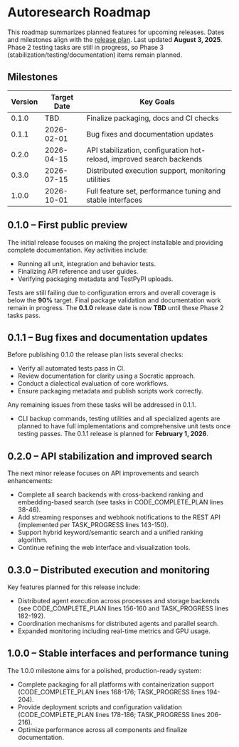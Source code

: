 # Autoresearch Roadmap

This roadmap summarizes planned features for upcoming releases. Dates and milestones align with the [release plan](docs/release_plan.md).
Last updated **August 3, 2025**.
Phase 2 testing tasks are still in progress, so Phase 3 (stabilization/testing/documentation) items remain planned.

## Milestones

| Version | Target Date | Key Goals |
| ------- | ----------- | --------- |
| 0.1.0 | TBD | Finalize packaging, docs and CI checks |
| 0.1.1 | 2026-02-01 | Bug fixes and documentation updates |
| 0.2.0 | 2026-04-15 | API stabilization, configuration hot-reload, improved search backends |
| 0.3.0 | 2026-07-15 | Distributed execution support, monitoring utilities |
| 1.0.0 | 2026-10-01 | Full feature set, performance tuning and stable interfaces |

## 0.1.0 – First public preview

The initial release focuses on making the project installable and providing
complete documentation. Key activities include:

- Running all unit, integration and behavior tests.
- Finalizing API reference and user guides.
- Verifying packaging metadata and TestPyPI uploads.

Tests are still failing due to configuration errors and overall coverage is below the **90%** target.
Final package validation and documentation work remain in progress. The
**0.1.0** release date is now **TBD** until these Phase 2 tasks pass.

## 0.1.1 – Bug fixes and documentation updates

Before publishing 0.1.0 the release plan lists several checks:
- Verify all automated tests pass in CI.
- Review documentation for clarity using a Socratic approach.
- Conduct a dialectical evaluation of core workflows.
- Ensure packaging metadata and publish scripts work correctly.

Any remaining issues from these tasks will be addressed in 0.1.1.
- CLI backup commands, testing utilities and all specialized agents are
  planned to have full implementations and comprehensive unit tests once
  testing passes.
The 0.1.1 release is planned for **February 1, 2026**.

## 0.2.0 – API stabilization and improved search

The next minor release focuses on API improvements and search enhancements:
- Complete all search backends with cross-backend ranking and embedding-based search (see tasks in CODE_COMPLETE_PLAN lines 38-46).
- Add streaming responses and webhook notifications to the REST API (implemented per TASK_PROGRESS lines 143-150).
- Support hybrid keyword/semantic search and a unified ranking algorithm.
- Continue refining the web interface and visualization tools.

## 0.3.0 – Distributed execution and monitoring

Key features planned for this release include:
- Distributed agent execution across processes and storage backends (see CODE_COMPLETE_PLAN lines 156-160 and TASK_PROGRESS lines 182-192).
- Coordination mechanisms for distributed agents and parallel search.
- Expanded monitoring including real-time metrics and GPU usage.

## 1.0.0 – Stable interfaces and performance tuning

The 1.0.0 milestone aims for a polished, production-ready system:
- Complete packaging for all platforms with containerization support (CODE_COMPLETE_PLAN lines 168-176; TASK_PROGRESS lines 194-204).
- Provide deployment scripts and configuration validation (CODE_COMPLETE_PLAN lines 178-186; TASK_PROGRESS lines 206-216).
- Optimize performance across all components and finalize documentation.

